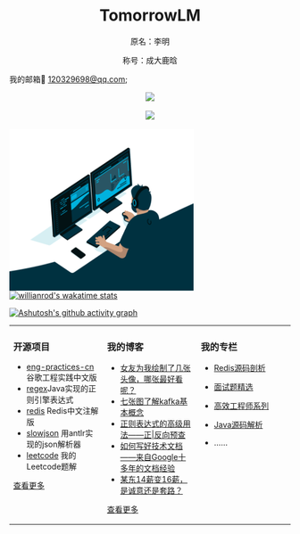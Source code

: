 

<h1 align="center"> TomorrowLM </h1>  
<p align="center"> 原名：李明 </p>  
<p align="center"> 称号：成大鹿晗</p>  

<p align="center"> 

 我的邮箱:email: [120329698@qq.com](mailto:120329698@qq.com);

</p>

<p align="center">
  <img src="https://github-readme-stats.vercel.app/api?username=TomorrowLM&show_icons=true&&theme=radical"/>
</p>
<p align="center">
  <img src="https://github-readme-stats.vercel.app/api/top-langs/?username=TomorrowLM&layout=compact&hide=html&theme=dark"/>
</p>

<img align="left" alt="GIF" src="https://github.com/likaia/likaia/blob/main/code.gif" width="330" height="290" />

[![willianrod's wakatime stats](https://github-readme-stats.vercel.app/api/wakatime?username=TomorrowLM)](https://github.com/anuraghazra/github-readme-stats)

[![Ashutosh's github activity graph](https://activity-graph.herokuapp.com/graph?username=TomorrowLM&theme=dracula)](https://github.com/ashutosh00710/github-readme-activity-graph)

<table align="center"><tr>
<td valign="top" width="33%">

### 开源项目  

- [eng-practices-cn](https://github.com/xindoo/eng-practices-cn)谷歌工程实践中文版	
- [regex](https://github.com/xindoo/regex)Java实现的正则引擎表达式	
- [redis](https://github.com/xindoo/redis) Redis中文注解版  
- [slowjson](https://github.com/xindoo/slowjson) 用antlr实现的json解析器  
- [leetcode](https://github.com/xindoo/leetcode) 我的Leetcode题解   

[查看更多](https://github.com/xindoo/)	 

</td>
<td valign="top" width="33%">

### 我的博客

- [女友为我绘制了几张头像，哪张最好看呢？](https://blog.csdn.net/xindoo/article/details/120377677)
- [七张图了解kafka基本概念](https://blog.csdn.net/xindoo/article/details/120114230)
- [正则表达式的高级用法——正|反向预查](https://blog.csdn.net/xindoo/article/details/119856764)
- [如何写好技术文档——来自Google十多年的文档经验](https://blog.csdn.net/xindoo/article/details/119077644)
- [某东14薪变16薪，是诚意还是套路？](https://blog.csdn.net/xindoo/article/details/118860536)

[查看更多](https://xindoo.blog.csdn.net/)

</td>
<td valign="top" width="33%">

### 我的专栏  

- [Redis源码剖析](https://blog.csdn.net/xindoo/category_10068113.html)  

- [面试题精选](https://blog.csdn.net/xindoo/category_9991116.html)  

- [高效工程师系列](https://blog.csdn.net/xindoo/category_9287916.html)  

- [Java源码解析](https://blog.csdn.net/xindoo/category_9287770.html?spm=1001.2014.3001.5482)    

- ……

  

</td>
</tr></table>
